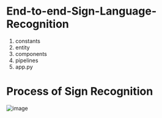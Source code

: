 # End-to-end-Sign-Language-Recognition

1. constants
2. entity
3. components
4. pipelines
5. app.py


# Process of Sign Recognition

![image](https://github.com/Anupriya7566/End-to-end-Sign-Language-Recognition_using_YOLOV5/assets/132358357/8dcdb8fa-03ae-40ca-99fe-08f585468c36)
